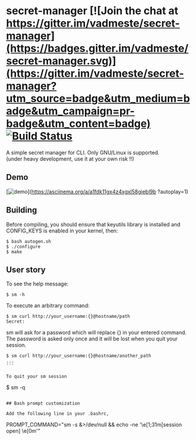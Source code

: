# secret-manager [![Join the chat at https://gitter.im/vadmeste/secret-manager](https://badges.gitter.im/vadmeste/secret-manager.svg)](https://gitter.im/vadmeste/secret-manager?utm_source=badge&utm_medium=badge&utm_campaign=pr-badge&utm_content=badge) [![Build Status](https://travis-ci.org/vadmeste/secret-manager.svg?branch=master)](https://travis-ci.org/vadmeste/secret-manager)
A simple secret manager for CLI. Only GNU/Linux is supported.  
(under heavy development, use it at your own risk !!)

## Demo
[![demo](https://asciinema.org/a/a1fdk11gx4z4xgxl58giebl9b.png)](https://asciinema.org/a/a1fdk11gx4z4xgxl58giebl9b ?autoplay=1)

## Building

Before compiling, you should ensure that keyutils library is installed and CONFIG_KEYS is enabled in your kernel, then:

```
$ bash autogen.sh
$ ./configure
$ make
```

## User story

To see the help message:
```
$ sm -h
```

To execute an arbitrary command:
```
$ sm curl http://your_username:{}@hostname/path
Secret:
```

sm will ask for a password which will replace {} in your entered command. The password is asked only once and it will be lost when you quit your session.
```
$ sm curl http://your_username:{}@hostname/another_path
...
`̀ `

To quit your sm session
```
$ sm -q
```

## Bash prompt customization

Add the following line in your .bashrc,
```
PROMPT_COMMAND="sm -s &>/dev/null && echo -ne '\e[1;31m[session open] \e[0m'"
```

